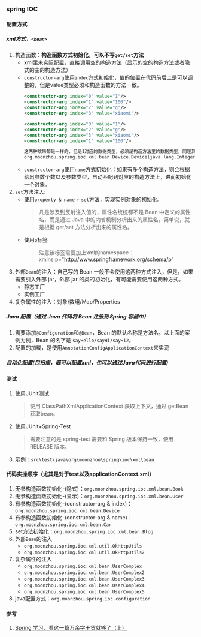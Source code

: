 ### spring IOC

#### 配置方式
##### xml方式，`<bean>`
1. 构造函数：**构造函数方式初始化，可以不写`get/set`方法**
    * xml里未实际配置，直接调用空的构造方法（显示的空的构造方法或者隐式的空的构造方法）
    * `constructor-arg`使用`index`方式初始化，值的位置在代码前后上是可以调整的，但是value类型必须和构造函数的方法一致。
        ```xml
        <constructor-arg index="0" value="1"/>
        <constructor-arg index="1" value="100"/>
        <constructor-arg index="2" value="g"/>
        <constructor-arg index="3" value="xiaomi"/>
      
        <constructor-arg index="0" value="1"/>
        <constructor-arg index="2" value="g"/>
        <constructor-arg index="3" value="xiaomi"/>
        <constructor-arg index="1" value="100"/>
        
        这两种效果都是一样的，但是1对应的数据类型，必须是构造方法里的数据类型，同理其他的也需要一致，否则bean会创建失败。
        org.moonzhou.spring.ioc.xml.bean.Device.Device(java.lang.Integer, java.math.BigDecimal, java.lang.String, java.lang.String)
        ```
    * `constructor-arg`使用`name`方式初始化：如果有多个构造方法，则会根据给出参数个数以及参数类型，自动匹配到对应的构造方法上，进而初始化一个对象。
1. `set`方法注入:
    * 使用`property & name` + `set`方法，实现实例对象的初始化。
        > 凡是涉及到反射注入值的，属性名统统都不是 Bean 中定义的属性名，而是通过 Java 中的内省机制分析出来的属性名，简单说，就是根据 get/set 方法分析出来的属性名。
    * 使用`p`标签
        > 注意该标签需要加上xml的namespace：xmlns:p="http://www.springframework.org/schema/p"
1. 外部`Bean`的注入：自己写的 Bean 一般不会使用这两种方式注入，但是，如果需要引入外部 jar，外部 jar 的类的初始化，有可能需要使用这两种方式。
    * 静态工厂
    * 实例工厂
1. 复杂属性的注入：对象/数组/Map/Properties

##### Java 配置（通过 Java 代码将 Bean 注册到 Spring 容器中）
1. 需要添加`@Configuration`和`@Bean`，Bean 的默认名称是方法名。以上面的案例为例，Bean 的名字是 `sayHello/sayHi/sayHi2`。
1. 配置的加载，是使用`AnnotationConfigApplicationContext`来实现

##### 自动化配置(包扫描，既可以配置xml，也可以通过Java代码进行配置)

#### 测试
1. 使用JUnit测试
    > 使用 ClassPathXmlApplicationContext 获取上下文，通过 getBean 获取bean。
1. 使用JUnit+Spring-Test
    > 需要注意的是 spring-test 需要和 Spring 版本保持一致，使用 RELEASE 版本。
1. 示例：`src\test\java\org\moonzhou\spring\ioc\xml\bean`

#### 代码实操顺序（尤其是对于test以及applicationContext.xml）
1. 无参构造函数初始化-(隐式)：`org.moonzhou.spring.ioc.xml.bean.Book`
1. 无参构造函数初始化-(显示)：`org.moonzhou.spring.ioc.xml.bean.User`
1. 有参构造函数初始化-(constructor-arg & index)：`org.moonzhou.spring.ioc.xml.bean.Device`
1. 有参构造函数初始化-(constructor-arg & name)：`org.moonzhou.spring.ioc.xml.bean.Car`
1. set方法初始化：`org.moonzhou.spring.ioc.xml.bean.Blog`
1. 外部`Bean`的注入
    * `org.moonzhou.spring.ioc.xml.util.OkHttpUtils`
    * `org.moonzhou.spring.ioc.xml.util.OkHttpUtils2`
1. 复杂属性的注入
    * `org.moonzhou.spring.ioc.xml.bean.UserComplex`
    * `org.moonzhou.spring.ioc.xml.bean.UserComplex2`
    * `org.moonzhou.spring.ioc.xml.bean.UserComplex3`
    * `org.moonzhou.spring.ioc.xml.bean.UserComplex4`
    * `org.moonzhou.spring.ioc.xml.bean.UserComplex5`
1. java配置方式：`org.moonzhou.spring.ioc.configuration`

#### 参考
1. [Spring 学习，看这一篇万余字干货就够了（上）](https://zhuanlan.zhihu.com/p/99183015)
